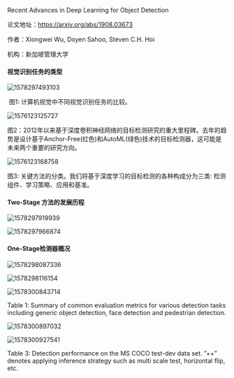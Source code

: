 Recent Advances in Deep Learning for Object Detection

论文地址：https://arxiv.org/abs/1908.03673

作者：Xiongwei Wu, Doyen Sahoo, Steven C.H. Hoi

机构：新加坡管理大学



#### 视觉识别任务的类型

![1578297493103](C:\Users\j00496872\Desktop\Notes\raw_images\1578297493103.png)

​															图1: 计算机视觉中不同视觉识别任务的比较。



![1576123125727](C:\Users\j00496872\Desktop\Notes\raw_images\1576123125727.png)

图2：2012年以来基于深度卷积神经网络的目标检测研究的重大里程碑。去年的趋势是设计基于Anchor-Free(红色)和AutoML(绿色)技术的目标检测器，这可能是未来两个重要的研究方向。



![1576123168758](C:\Users\j00496872\Desktop\Notes\raw_images\1576123168758.png)

图3: 关键方法的分类。我们将基于深度学习的目标检测的各种构成分为三类: 检测组件、学习策略、应用和基准。



#### Two-Stage 方法的发展历程

![1578297919939](C:\Users\j00496872\Desktop\Notes\raw_images\1578297919939.png)

![1578297966874](C:\Users\j00496872\Desktop\Notes\raw_images\1578297966874.png)

#### One-Stage检测器概况

![1578298087336](C:\Users\j00496872\Desktop\Notes\raw_images\1578298087336.png)

![1578298116154](C:\Users\j00496872\Desktop\Notes\raw_images\1578298116154.png)



![1578300843714](C:\Users\j00496872\Desktop\Notes\raw_images\1578300843714.png)

Table 1: Summary of common evaluation metrics for various detection tasks including generic object detection, face detection and pedestrian detection.

![1578300897032](C:\Users\j00496872\Desktop\Notes\raw_images\1578300897032.png)

![1578300927541](C:\Users\j00496872\Desktop\Notes\raw_images\1578300927541.png)

Table 3: Detection performance on the MS COCO test-dev data set. ”++” denotes applying inference strategy such as multi scale test, horizontal flip, etc.

